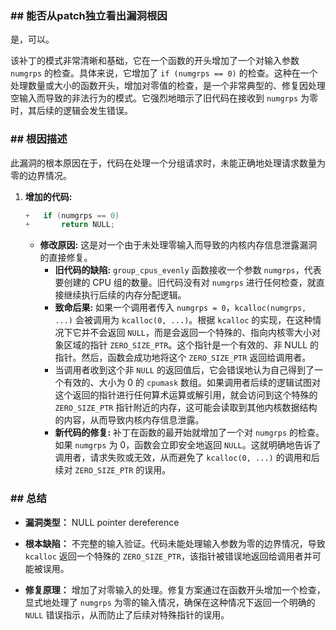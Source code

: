 ### **## 能否从patch独立看出漏洞根因**
是，可以。

该补丁的模式非常清晰和基础，它在一个函数的开头增加了一个对输入参数 `numgrps` 的检查。具体来说，它增加了 `if (numgrps == 0)` 的检查。这种在一个处理数量或大小的函数开头，增加对零值的检查，是一个非常典型的、修复因处理空输入而导致的非法行为的模式。它强烈地暗示了旧代码在接收到 `numgrps` 为零时，其后续的逻辑会发生错误。

### **## 根因描述**

此漏洞的根本原因在于，代码在处理一个分组请求时，未能正确地处理请求数量为零的边界情况。

1.  **增加的代码:**
    ```c
    +	if (numgrps == 0)
    +		return NULL;
    ```
    *   **修改原因:** 这是对一个由于未处理零输入而导致的内核内存信息泄露漏洞的直接修复。
        *   **旧代码的缺陷:** `group_cpus_evenly` 函数接收一个参数 `numgrps`，代表要创建的 CPU 组的数量。旧代码没有对 `numgrps` 进行任何检查，就直接继续执行后续的内存分配逻辑。
        *   **致命后果:** 如果一个调用者传入 `numgrps = 0`，`kcalloc(numgrps, ...)` 会被调用为 `kcalloc(0, ...)`。根据 `kcalloc` 的实现，在这种情况下它并不会返回 `NULL`，而是会返回一个特殊的、指向内核零大小对象区域的指针 `ZERO_SIZE_PTR`。这个指针是一个有效的、非 NULL 的指针。然后，函数会成功地将这个 `ZERO_SIZE_PTR` 返回给调用者。
        *   当调用者收到这个非 `NULL` 的返回值后，它会错误地认为自己得到了一个有效的、大小为 0 的 `cpumask` 数组。如果调用者后续的逻辑试图对这个返回的指针进行任何算术运算或解引用，就会访问到这个特殊的 `ZERO_SIZE_PTR` 指针附近的内存，这可能会读取到其他内核数据结构的内容，从而导致内核内存信息泄露。
        *   **新代码的修复:** 补丁在函数的最开始就增加了一个对 `numgrps` 的检查。如果 `numgrps` 为 0，函数会立即安全地返回 `NULL`。这就明确地告诉了调用者，请求失败或无效，从而避免了 `kcalloc(0, ...)` 的调用和后续对 `ZERO_SIZE_PTR` 的误用。

### **## 总结**

*   **漏洞类型：**
    NULL pointer dereference

*   **根本缺陷：**
    不完整的输入验证。代码未能处理输入参数为零的边界情况，导致 `kcalloc` 返回一个特殊的 `ZERO_SIZE_PTR`，该指针被错误地返回给调用者并可能被误用。

*   **修复原理：**
    增加了对零输入的处理。修复方案通过在函数开头增加一个检查，显式地处理了 `numgrps` 为零的输入情况，确保在这种情况下返回一个明确的 `NULL` 错误指示，从而防止了后续对特殊指针的误用。